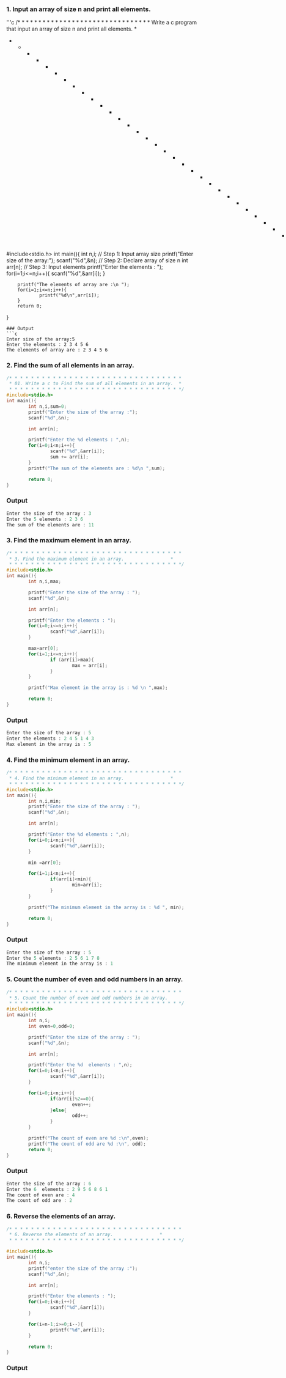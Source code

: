 ### 1. Input an array of size n and print all elements.
'''c
/* * * * * * * * * * * * * * * * * * * * * * * * * * * * * * * *
Write a c program that input an array of size n and print all elements.    *
 * * * * * * * * * * * * * * * * * * * * * * * * * * * * * * * */

#include<stdio.h>
int main(){
        int n,i;
         // Step 1: Input array size
        printf("Enter size of the array:");
        scanf("%d",&n);
        // Step 2: Declare array of size n
        int arr[n];
        // Step 3: Input elements
        printf("Enter the elements : ");
        for(i=1;i<=n;i++){
                scanf("%d",&arr[i]);
        }

        printf("The elements of array are :\n ");
        for(i=1;i<=n;i++){
                printf("%d\n",arr[i]);
        }
        return 0;
}
```
### Output
```c
Enter size of the array:5
Enter the elements : 2 3 4 5 6
The elements of array are : 2 3 4 5 6
```
### 2. Find the sum of all elements in an array.
```c
/* * * * * * * * * * * * * * * * * * * * * * * * * * * * * * * *
 * 01. Write a c to Find the sum of all elements in an array.  *
 * * * * * * * * * * * * * * * * * * * * * * * * * * * * * * * */
#include<stdio.h>
int main(){
        int n,i,sum=0;
        printf("Enter the size of the array :");
        scanf("%d",&n);

        int arr[n];

        printf("Enter the %d elements : ",n);
        for(i=0;i<n;i++){
                scanf("%d",&arr[i]);
                sum += arr[i];
        }
        printf("The sum of the elements are : %d\n ",sum);

        return 0;
}
```
### Output
```c
Enter the size of the array : 3
Enter the 5 elements : 2 3 6
The sum of the elements are : 11
```                   
### 3. Find the maximum element in an array.
```c
/* * * * * * * * * * * * * * * * * * * * * * * * * * * * * * * *
 * 3. Find the maximum element in an array.                 *
 * * * * * * * * * * * * * * * * * * * * * * * * * * * * * * * */
#include<stdio.h>
int main(){
        int n,i,max;

        printf("Enter the size of the array : ");
        scanf("%d",&n);

        int arr[n];

        printf("Enter the elements : ");
        for(i=0;i<=n;i++){
                scanf("%d",&arr[i]);
        }

        max=arr[0];
        for(i=1;i<=n;i++){
                if (arr[i]>max){
                        max = arr[i];
                }
        }

        printf("Max element in the array is : %d \n ",max);

        return 0;
}
```
### Output
```c
Enter the size of the array : 5
Enter the elements : 2 4 5 1 4 3
Max element in the array is : 5
```
### 4. Find the minimum element in an array.
```c
/* * * * * * * * * * * * * * * * * * * * * * * * * * * * * * * *
 * 4. Find the minimum element in an array.                 *
 * * * * * * * * * * * * * * * * * * * * * * * * * * * * * * * */
#include<stdio.h>
int main(){
        int n,i,min;
        printf("Enter the size of the array : ");
        scanf("%d",&n);

        int arr[n];

        printf("Enter the %d elements : ",n);
        for(i=0;i<n;i++){
                scanf("%d",&arr[i]);
        }

        min =arr[0];

        for(i=1;i<n;i++){
                if(arr[i]<min){
                        min=arr[i];
                }
        }

        printf("The minimum element in the array is : %d ", min);

        return 0;
}
```
### Output
```c
Enter the size of the array : 5
Enter the 5 elements : 2 5 6 1 7 8
The minimum element in the array is : 1
```
### 5. Count the number of even and odd numbers in an array.
```c
/* * * * * * * * * * * * * * * * * * * * * * * * * * * * * * * *
 * 5. Count the number of even and odd numbers in an array.                 *
 * * * * * * * * * * * * * * * * * * * * * * * * * * * * * * * */
#include<stdio.h>
int main(){
        int n,i;
        int even=0,odd=0;

        printf("Enter the size of the array : ");
        scanf("%d",&n);

        int arr[n];

        printf("Enter the %d  elements : ",n);
        for(i=0;i<n;i++){
                scanf("%d",&arr[i]);
        }

        for(i=0;i<n;i++){
                if(arr[i]%2==0){
                        even++;
                }else{
                        odd++;
                }
        }

        printf("The count of even are %d :\n",even);
        printf("The count of odd are %d :\n", odd);
        return 0;
}
```
### Output
```c
Enter the size of the array : 6
Enter the 6  elements : 2 9 5 6 8 6 1
The count of even are : 4
The count of odd are : 2
```
### 6. Reverse the elements of an array.
```c
/* * * * * * * * * * * * * * * * * * * * * * * * * * * * * * * *
 * 6. Reverse the elements of an array.                 *
 * * * * * * * * * * * * * * * * * * * * * * * * * * * * * * * */

#include<stdio.h>
int main(){
        int n,i;
        printf("enter the size of the array :");
        scanf("%d",&n);

        int arr[n];

        printf("Enter the elements : ");
        for(i=0;i<n;i++){
                scanf("%d",&arr[i]);
        }

        for(i=n-1;i>=0;i--){
                printf("%d",arr[i]);
        }

        return 0;
}
```
### Output
```c
